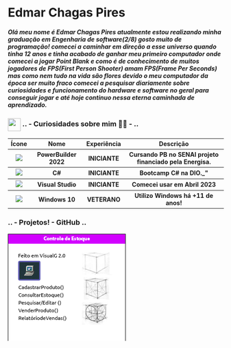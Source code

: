 <h1 align="left">Edmar Chagas Pires</h1>
<h5 align="left">Olá meu nome é Edmar Chagas Pires atualmente estou realizando minha graduação em Engenharia de software(2/8) gosto muito de programação! comecei a caminhar em direção a esse universo quando tinha 12 anos e tinha acabado de ganhar meu primeiro computador onde comecei a jogar Point Blank e como é de conhecimento de muitos jogadores de FPS(First Person Shooter) amam FPS(Frame Per Seconds) mas como nem tudo na vida são flores devido o meu computador da época ser muito fraco comecei a pesquisar diariamente sobre curiosidades e funcionamento do hardware e software no geral para conseguir jogar e até hoje continuo nessa eterna caminhada de aprendizado.</h5>

<h3 align="left"><img src = "https://icongr.am/material/account-heart-outline.svg?size=128&color=currentColor" width="30" height="30" align="center">  .. - Curiosidades sobre mim 🚀🔥 - .. </h3>


<table>
  <tr>
    <th>Ícone</th>
    <th>Nome</th>
    <th>Experiência</th>
    <th>Descrição</th>

  </tr>
  
  <tr>
    <th><image src = https://raw.githubusercontent.com/edmarpires9/edmarpires9/main/Imagens/icon_powerbuilder2022.png width = 40></th>
    <th>PowerBuilder 2022</th>
    <th>INICIANTE</th>
    <th>Cursando PB no SENAI projeto financiado pela Energisa.</th>
  </tr>
  
  <tr>
    <th><image src = https://icongr.am/devicon/csharp-original.svg?size=128&color=currentColor width = 40></th>
    <th>C#</th>
    <th>INICIANTE</th>
    <th>Bootcamp C# na DIO._"</th>
  </tr>
  
  <tr>
    <th><image src = https://icongr.am/devicon/visualstudio-plain.svg?size=128&color=currentColor width = 30></th>
    <th>Visual Studio</th>
    <th>INICIANTE</th>
    <th>Comecei usar em Abril 2023</th>
  </tr>
  
  <tr>
    <th><image src = https://icongr.am/devicon/windows8-original.svg?size=128&color=currentColor width = 30></th>
    <th>Windows 10</th>
    <th>VETERANO</th>
     <th>Utilizo Windows há +11 de anos!</th>
  </tr>
</table>
<h3 align="left">.. - Projetos! - GitHub .. </h3>
<p align="left"> <a href="https://github.com/edmarpires9/ControleDeEstoque" rel="noreferrer"> <img src="https://raw.githubusercontent.com/edmarpires9/edmarpires9/main/Imagens/ControleDeEstoqueVisualAlg.png" alt="c"/> 
